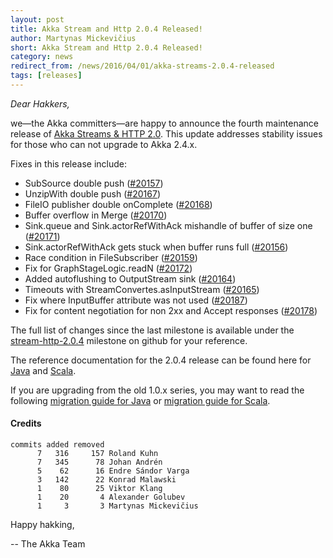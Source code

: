 ```yaml
---
layout: post
title: Akka Stream and Http 2.0.4 Released!
author: Martynas Mickevičius
short: Akka Stream and Http 2.0.4 Released!
category: news
redirect_from: /news/2016/04/01/akka-streams-2.0.4-released
tags: [releases]
---
```


*Dear Hakkers,*

we—the Akka committers—are happy to announce the fourth maintenance release of [Akka Streams & HTTP 2.0](http://akka.io/news/2015/12/21/akka-streams-2.0-released.html).
This update addresses stability issues for those who can not upgrade to Akka 2.4.x.

Fixes in this release include:

- SubSource double push ([#20157](https://github.com/akka/akka/pull/20157))
- UnzipWith double push ([#20167](https://github.com/akka/akka/pull/20167))
- FileIO publisher double onComplete ([#20168](https://github.com/akka/akka/pull/20168))
- Buffer overflow in Merge ([#20170](https://github.com/akka/akka/pull/20170))
- Sink.queue and Sink.actorRefWithAck mishandle of buffer of size one ([#20171](https://github.com/akka/akka/pull/20171))
- Sink.actorRefWithAck gets stuck when buffer runs full ([#20156](https://github.com/akka/akka/pull/20156))
- Race condition in FileSubscriber ([#20159](https://github.com/akka/akka/pull/20159))
- Fix for GraphStageLogic.readN ([#20172](https://github.com/akka/akka/pull/20172))
- Added autoflushing to OutputStream sink ([#20164](https://github.com/akka/akka/pull/20164))
- Timeouts with StreamConvertes.asInputStream ([#20165](https://github.com/akka/akka/pull/20165))
- Fix where InputBuffer attribute was not used ([#20187](https://github.com/akka/akka/pull/20187))
- Fix for content negotiation for non 2xx and Accept responses ([#20178](https://github.com/akka/akka/pull/20178))

The full list of changes since the last milestone is available under the [stream-http-2.0.4](https://github.com/akka/akka/issues?q=milestone%3Astream-http-2.0.4+is%3Aclosed) milestone on github for your reference.

The reference documentation for the 2.0.4 release can be found here for [Java](http://doc.akka.io/docs/akka-stream-and-http-experimental/2.0.4/java.html) and [Scala](http://doc.akka.io/docs/akka-stream-and-http-experimental/2.0.4/scala.html).

If you are upgrading from the old 1.0.x series, you may want to read the following
[migration guide for Java](http://doc.akka.io/docs/akka-stream-and-http-experimental/2.0.4/java/migration-guide-1.0-2.x-java.html)
or [migration guide for Scala](http://doc.akka.io/docs/akka-stream-and-http-experimental/2.0.4/scala/migration-guide-1.0-2.x-scala.html).

#### Credits ####

    commits added removed
          7   316     157 Roland Kuhn
          7   345      78 Johan Andrén
          5    62      16 Endre Sándor Varga
          3   142      22 Konrad Malawski
          1    80      25 Viktor Klang
          1    20       4 Alexander Golubev
          1     3       3 Martynas Mickevičius

Happy hakking,

-- The Akka Team